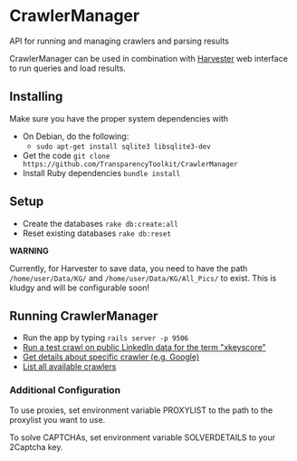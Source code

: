 CrawlerManager
==============

API for running and managing crawlers and parsing results

CrawlerManager can be used in combination with [Harvester](https://github.com/TransparencyToolkit/Harvester) web interface to run queries and load results.

## Installing

Make sure you have the proper system dependencies with

- On Debian, do the following:
  - `sudo apt-get install sqlite3 libsqlite3-dev`
- Get the code `git clone https://github.com/TransparencyToolkit/CrawlerManager`
- Install Ruby dependencies `bundle install`

## Setup

- Create the databases `rake db:create:all`
- Reset existing databases `rake db:reset`

**WARNING**

Currently, for Harvester to save data, you need to have the path `/home/user/Data/KG/` and `/home/user/Data/KG/All_Pics/` to exist. This is kludgy and will be configurable soon!


## Running CrawlerManager

- Run the app by typing `rails server -p 9506`
- [Run a test crawl on public LinkedIn data for the term "xkeyscore"](http://0.0.0.0:3000/crawlers?crawler=GoogleCrawler&search_operators=site:linkedin.com/pub&search_query=xkeyscore)
- [Get details about specific crawler (e.g. Google)](http://0.0.0.0:3000/get_crawler_info?crawler=GoogleCrawler)
- [List all available crawlers](http://0.0.0.0:3000/list_crawlers)


### Additional Configuration

To use proxies, set environment variable PROXYLIST to the path to the
proxylist you want to use.

To solve CAPTCHAs, set environment variable SOLVERDETAILS to your 2Captcha key.
